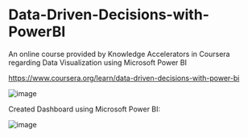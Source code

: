 # Data-Driven-Decisions-with-PowerBI
An online course provided by Knowledge Accelerators in Coursera regarding Data Visualization using Microsoft Power BI

https://www.coursera.org/learn/data-driven-decisions-with-power-bi

![image](https://github.com/MirzaFarly6/Data-Driven-Decisions-with-PowerBI/assets/130896996/7c2ec277-0acc-45aa-b48d-c240a405a7bb)

Created Dashboard using Microsoft Power BI:

![image](https://github.com/MirzaFarly6/Data-Driven-Decisions-with-PowerBI/assets/130896996/814dcbfe-88a8-40d8-849d-28447687f8d5)
